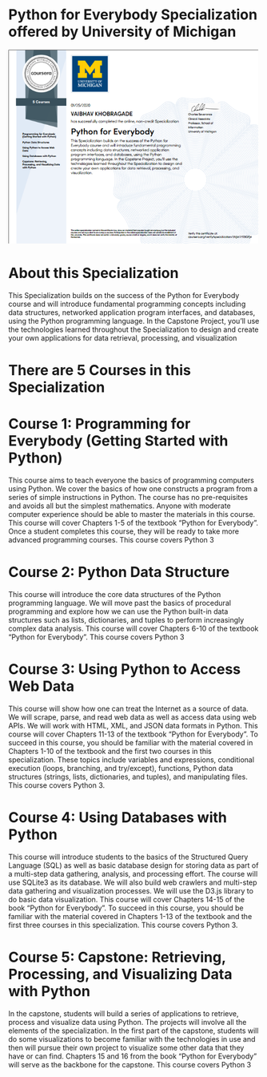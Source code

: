 # Python for Everybody Specialization offered by University of Michigan
<img src='umit_python.PNG' width = 500>

# About this Specialization
This Specialization builds on the success of the Python for Everybody course and will introduce fundamental programming concepts including data structures, networked application program interfaces, and databases, using the Python programming language. In the Capstone Project, you’ll use the technologies learned throughout the Specialization to design and create your own applications for data retrieval, processing, and visualization
# There are 5 Courses in this Specialization
# Course 1: Programming for Everybody (Getting Started with Python)
This course aims to teach everyone the basics of programming computers using Python. We cover the basics of how one constructs a program from a series of simple instructions in Python. The course has no pre-requisites and avoids all but the simplest mathematics. Anyone with moderate computer experience should be able to master the materials in this course. This course will cover Chapters 1-5 of the textbook “Python for Everybody”. Once a student completes this course, they will be ready to take more advanced programming courses. This course covers Python 3

# Course 2: Python Data Structure
This course will introduce the core data structures of the Python programming language. We will move past the basics of procedural programming and explore how we can use the Python built-in data structures such as lists, dictionaries, and tuples to perform increasingly complex data analysis. This course will cover Chapters 6-10 of the textbook “Python for Everybody”. This course covers Python 3

# Course 3: Using Python to Access Web Data
This course will show how one can treat the Internet as a source of data. We will scrape, parse, and read web data as well as access data using web APIs. We will work with HTML, XML, and JSON data formats in Python. This course will cover Chapters 11-13 of the textbook “Python for Everybody”. To succeed in this course, you should be familiar with the material covered in Chapters 1-10 of the textbook and the first two courses in this specialization. These topics include variables and expressions, conditional execution (loops, branching, and try/except), functions, Python data structures (strings, lists, dictionaries, and tuples), and manipulating files. This course covers Python 3.

# Course 4: Using Databases with Python
This course will introduce students to the basics of the Structured Query Language (SQL) as well as basic database design for storing data as part of a multi-step data gathering, analysis, and processing effort. The course will use SQLite3 as its database. We will also build web crawlers and multi-step data gathering and visualization processes. We will use the D3.js library to do basic data visualization. This course will cover Chapters 14-15 of the book “Python for Everybody”. To succeed in this course, you should be familiar with the material covered in Chapters 1-13 of the textbook and the first three courses in this specialization. This course covers Python 3.

# Course 5: Capstone: Retrieving, Processing, and Visualizing Data with Python
In the capstone, students will build a series of applications to retrieve, process and visualize data using Python.   The projects will involve all the elements of the specialization.  In the first part of the capstone, students will do some visualizations to become familiar with the technologies in use and then will pursue their own project to visualize some other data that they have or can find.  Chapters 15 and 16 from the book “Python for Everybody” will serve as the backbone for the capstone. This course covers Python 3
